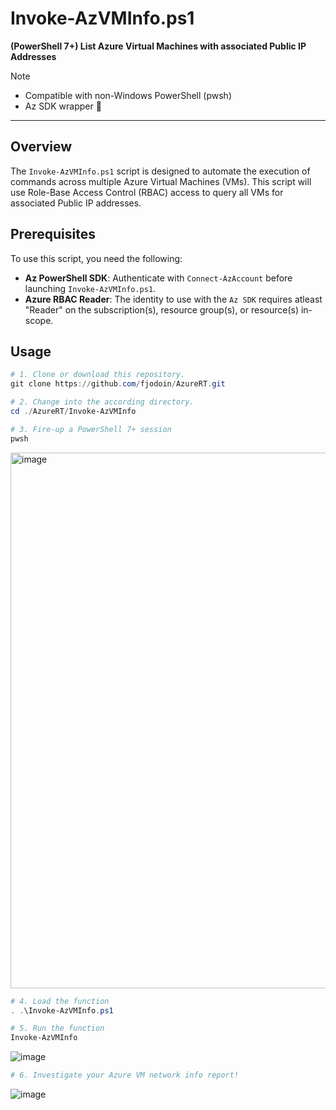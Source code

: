 # Invoke-AzVMInfo.ps1  
**(PowerShell 7+) List Azure Virtual Machines with associated Public IP Addresses**
> [!NOTE]
> - Compatible with non-Windows PowerShell (pwsh)
> - Az SDK wrapper 🌯

---

## Overview  
The `Invoke-AzVMInfo.ps1` script is designed to automate the execution of commands across multiple Azure Virtual Machines (VMs). This script will use Role-Base Access Control (RBAC) access to query all VMs for associated Public IP addresses.  

## Prerequisites  
To use this script, you need the following:  

- **Az PowerShell SDK**: Authenticate with `Connect-AzAccount` before launching `Invoke-AzVMInfo.ps1`.
- **Azure RBAC Reader**: The identity to use with the `Az SDK` requires atleast "Reader" on the subscription(s), resource group(s), or resource(s) in-scope.
  
## Usage  

  ```powershell
  # 1. Clone or download this repository.
  git clone https://github.com/fjodoin/AzureRT.git

  # 2. Change into the according directory.
  cd ./AzureRT/Invoke-AzVMInfo

  # 3. Fire-up a PowerShell 7+ session  
  pwsh
  ```

  <img width="857" alt="image" src="https://github.com/user-attachments/assets/0b8fe56a-1446-4879-844d-cce20281fc94" />

  ```powershell
  # 4. Load the function 
  . .\Invoke-AzVMInfo.ps1

  # 5. Run the function
  Invoke-AzVMInfo
  ```

  ![image](https://github.com/user-attachments/assets/36358bdb-cd7a-4051-b3d7-f5951ebf9060)

  ```powershell
  # 6. Investigate your Azure VM network info report!
  ```

  ![image](https://github.com/user-attachments/assets/7d65dc25-3f87-4d0a-90e2-93e6a461cb84)



  
